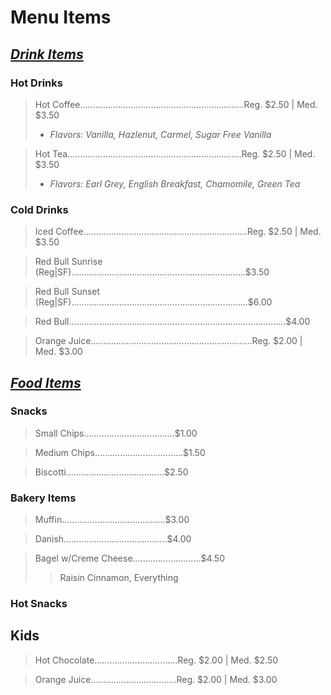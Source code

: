 # Menu Items

<h2><i><u>
Drink Items
</h2></i></u>

### Hot Drinks

> Hot Coffee.................................................................Reg. $2.50 | Med. $3.50
>   - *Flavors: Vanilla, Hazlenut, Carmel, Sugar Free Vanilla*

> Hot Tea.....................................................................Reg. $2.50 | Med. $3.50
>   - *Flavors: Earl Grey, English Breakfast, Chamomile, Green Tea*

### Cold Drinks

> Iced Coffee.................................................................Reg. $2.50 | Med. $3.50

> Red Bull Sunrise (Reg|SF).....................................................................$3.50

> Red Bull Sunset (Reg|SF)......................................................................$6.00

> Red Bull......................................................................................$4.00

> Orange Juice................................................................Reg. $2.00 | Med. $3.00

<h2><i><u>
Food Items
</h2></i></u>

### Snacks

> Small Chips....................................$1.00

> Medium Chips...................................$1.50

> Biscotti.......................................$2.50

### Bakery Items

> Muffin.........................................$3.00

> Danish.........................................$4.00

> Bagel w/Creme Cheese...........................$4.50
>> Raisin Cinnamon, Everything

### Hot Snacks

## Kids

> Hot Chocolate.................................Reg. $2.00 | Med. $2.50

> Orange Juice..................................Reg. $2.00 | Med. $3.00